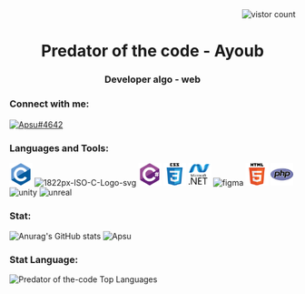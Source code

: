 <img src="https://profile-counter.glitch.me/Predator-of-the-code/count.svg" alt="vistor count" height="30" align="right"/>
<br>
<h1 align="center">Predator of the code - Ayoub</h1>
<h3 align="center">Developer algo - web</h3>

<h3 align="left">Connect with me:</h3>
<a href="https://discord.gg/78fGXa7P2n" target="_blank"><img align="center" src="https://raw.githubusercontent.com/rahuldkjain/github-profile-readme-generator/master/src/images/icons/Social/discord.svg" alt="Apsu#4642" height="30" width="40"/></a>

<h3 align="left">Languages and Tools:</h3>
<p align="left"> <img src="https://raw.githubusercontent.com/devicons/devicon/master/icons/c/c-original.svg" alt="c" width="40" height="40"/>
<img src="https://i.ibb.co/fCg8rdg/1822px-ISO-C-Logo-svg.png" alt="1822px-ISO-C-Logo-svg" border="0" height="40">
<img src="https://raw.githubusercontent.com/devicons/devicon/master/icons/csharp/csharp-original.svg" alt="csharp" width="40" height="40"/> 
<img src="https://raw.githubusercontent.com/devicons/devicon/master/icons/css3/css3-original-wordmark.svg" alt="css3" width="40" height="40"/>
<img src="https://raw.githubusercontent.com/devicons/devicon/master/icons/dot-net/dot-net-original-wordmark.svg" alt="dotnet" width="40" height="40"/> 
<img src="https://www.vectorlogo.zone/logos/figma/figma-icon.svg" alt="figma" width="40" height="40"/> 
<img src="https://raw.githubusercontent.com/devicons/devicon/master/icons/html5/html5-original-wordmark.svg" alt="html5" width="40" height="40"/>
<img src="https://raw.githubusercontent.com/devicons/devicon/master/icons/php/php-original.svg" alt="php" width="40" height="40"/> 
<img src="https://www.vectorlogo.zone/logos/unity3d/unity3d-icon.svg" alt="unity" width="40" height="40"/> 
<img src="https://raw.githubusercontent.com/kenangundogan/fontisto/036b7eca71aab1bef8e6a0518f7329f13ed62f6b/icons/svg/brand/unreal-engine.svg" alt="unreal" width="40" height="40"/></p>
<p><!-- Best top langage --> </p>


<h3 align="left">Stat:</h3>

![Anurag's GitHub stats](https://github-readme-stats.vercel.app/api?username=Predator-of-the-code&show_icons=true&theme=dark) 
<img alt="Apsu" src="https://github-readme-streak-stats.herokuapp.com/?user=Predator-of-the-code&theme=black-ice&hide_border=1px_solid_white&stroke=0001&background=060A0CD0"/>

<h3 align="left">Stat Language:</h3>
<img alt="Predator of the-code Top Languages" src="https://github-readme-stats.vercel.app/api/top-langs/?username=Predator-of-the-code&langs_count=8&count_private=true&layout=compact&theme=react&hide_border=true&bg_color=0D1117"/></a>
